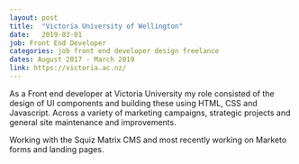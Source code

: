 ```yaml
---
layout: post
title:  "Victoria University of Wellington"
date:   2019-03-01
job: Front End Developer
categories: job front end developer design freelance
dates: August 2017 - March 2019
link: https://victoria.ac.nz/
---
```


As a Front end developer at Victoria University my role consisted of the design of UI components and building these using HTML, CSS and Javascript. Across a variety of marketing campaigns, strategic projects and general site maintenance and improvements. 

Working with the Squiz Matrix CMS and most recently working on Marketo forms and landing pages. 
